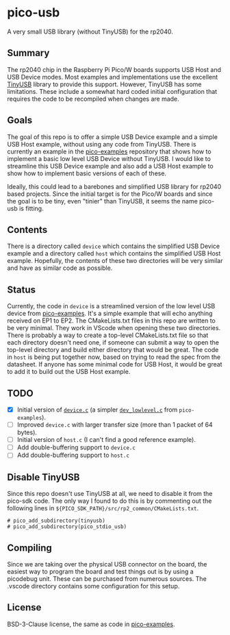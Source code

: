 # pico-usb

A very small USB library (without TinyUSB) for the rp2040.

## Summary

The rp2040 chip in the Raspberry Pi Pico/W boards supports USB Host and
USB Device modes. Most examples and implementations use the excellent
[TinyUSB](https://github.com/hathach/tinyusb) library to provide this support. However, TinyUSB has some
limitations. These include a somewhat hard coded initial configuration
that requires the code to be recompiled when changes are made.

## Goals

The goal of this repo is to offer a simple USB Device example and a
simple USB Host example, without using any code from TinyUSB. There
is currently an example in the [pico-examples](https://github.com/raspberrypi/pico-examples/tree/master/usb/device/dev_lowlevel) repository that shows
how to implement a basic low level USB Device without TinyUSB. I would
like to streamline this USB Device example and also add a USB Host
example to show how to implement basic versions of each of these.

Ideally, this could lead to a barebones and simplified USB library for
rp2040 based projects. Since the initial target is for the Pico/W
boards and since the goal is to be tiny, even "tinier" than TinyUSB,
it seems the name pico-usb is fitting.

## Contents

There is a directory called `device` which contains the simplified
USB Device example and a directory called `host` which contains
the simplified USB Host example. Hopefully, the contents of these
two directories will be very similar and have as similar code as
possible.

## Status

Currently, the code in `device` is a streamlined version
of the low level USB device from [pico-examples](https://github.com/raspberrypi/pico-examples/tree/master/usb/device/dev_lowlevel).
It's a simple example that will echo anything received on EP1 to EP2.
The CMakeLists.txt files in this repo are written to be very minimal.
They work in VScode when opening these two directories. There is probably
a way to create a top-level CMakeLists.txt file so that each directory
doesn't need one, if someone can submit a way to open the top-level
directory and build either directory that would be great. The code
in `host` is being put together now, based on trying to read the spec
from the datasheet. If anyone has some minimal code for USB Host, it
would be great to add it to build out the USB Host example.

## TODO

- [x] Initial version of [`device.c`](https://github.com/shreeve/pico-usb/blob/f6c648e3a4bfbfedd53296ae70b41596cf719e3e/device/device.c) (a simpler [`dev_lowlevel.c`](https://github.com/raspberrypi/pico-examples/tree/master/usb/device/dev_lowlevel) from `pico-examples`).
- [ ] Improved `device.c` with larger transfer size (more than 1 packet of 64 bytes).
- [ ] Initial version of `host.c` (I can't find a good reference example).
- [ ] Add double-buffering support to `device.c`
- [ ] Add double-buffering support to `host.c`

## Disable TinyUSB

Since this repo doesn't use TinyUSB at all, we need to disable it from the
pico-sdk code. The only way I found to do this is by commenting out the
following lines in `${PICO_SDK_PATH}/src/rp2_common/CMakeLists.txt`.

```
# pico_add_subdirectory(tinyusb)
# pico_add_subdirectory(pico_stdio_usb)
```

## Compiling

Since we are taking over the physical USB connector on the board, the
easiest way to program the board and test things out is by using a
picodebug unit. These can be purchased from numerous sources. The .vscode
directory contains some configuration for this setup.

## License

BSD-3-Clause license, the same as code in [pico-examples](https://github.com/raspberrypi/pico-examples/tree/master/usb/device/dev_lowlevel).
